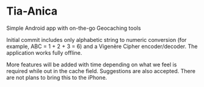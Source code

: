 # Tia-Anica
Simple Android app with on-the-go Geocaching tools

Initial commit includes only alphabetic string to numeric conversion (for example, ABC = 1 + 2 + 3 = 6) and a Vigenère Cipher encoder/decoder.
The application works fully offline.

More features will be added with time depending on what we feel is required while out in the cache field. Suggestions are also accepted. There are not plans to bring this to the iPhone.
